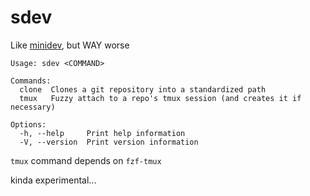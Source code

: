 # sdev

Like [minidev](https://github.com/burke/minidev), but WAY worse

```
Usage: sdev <COMMAND>

Commands:
  clone  Clones a git repository into a standardized path
  tmux   Fuzzy attach to a repo's tmux session (and creates it if necessary)

Options:
  -h, --help     Print help information
  -V, --version  Print version information
```

`tmux` command depends on `fzf-tmux`

kinda experimental...
